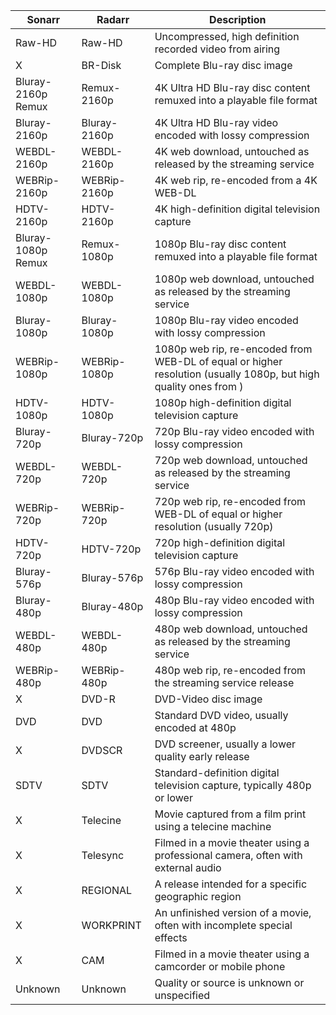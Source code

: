 | Sonarr             | Radarr       | Description                                                                                                      |
| ------------------ | ------------ | ---------------------------------------------------------------------------------------------------------------- |
| Raw-HD             | Raw-HD       | Uncompressed, high definition recorded video from airing                                                         |
| X                  | BR-Disk      | Complete Blu-ray disc image                                                                                      |
| Bluray-2160p Remux | Remux-2160p  | 4K Ultra HD Blu-ray disc content remuxed into a playable file format                                             |
| Bluray-2160p       | Bluray-2160p | 4K Ultra HD Blu-ray video encoded with lossy compression                                                         |
| WEBDL-2160p        | WEBDL-2160p  | 4K web download, untouched as released by the streaming service                                                  |
| WEBRip-2160p       | WEBRip-2160p | 4K web rip, re-encoded from a 4K WEB-DL                                                                          |
| HDTV-2160p         | HDTV-2160p   | 4K high-definition digital television capture                                                                    |
| Bluray-1080p Remux | Remux-1080p  | 1080p Blu-ray disc content remuxed into a playable file format                                                   |
| WEBDL-1080p        | WEBDL-1080p  | 1080p web download, untouched as released by the streaming service                                               |
| Bluray-1080p       | Bluray-1080p | 1080p Blu-ray video encoded with lossy compression                                                               |
| WEBRip-1080p       | WEBRip-1080p | 1080p web rip, re-encoded from WEB-DL of equal or higher resolution (usually 1080p, but high quality ones from ) |
| HDTV-1080p         | HDTV-1080p   | 1080p high-definition digital television capture                                                                 |
| Bluray-720p        | Bluray-720p  | 720p Blu-ray video encoded with lossy compression                                                                |
| WEBDL-720p         | WEBDL-720p   | 720p web download, untouched as released by the streaming service                                                |
| WEBRip-720p        | WEBRip-720p  | 720p web rip, re-encoded from WEB-DL of equal or higher resolution (usually 720p)                                |
| HDTV-720p          | HDTV-720p    | 720p high-definition digital television capture                                                                  |
| Bluray-576p        | Bluray-576p  | 576p Blu-ray video encoded with lossy compression                                                                |
| Bluray-480p        | Bluray-480p  | 480p Blu-ray video encoded with lossy compression                                                                |
| WEBDL-480p         | WEBDL-480p   | 480p web download, untouched as released by the streaming service                                                |
| WEBRip-480p        | WEBRip-480p  | 480p web rip, re-encoded from the streaming service release                                                      |
| X                  | DVD-R        | DVD-Video disc image                                                                                             |
| DVD                | DVD          | Standard DVD video, usually encoded at 480p                                                                      |
| X                  | DVDSCR       | DVD screener, usually a lower quality early release                                                              |
| SDTV               | SDTV         | Standard-definition digital television capture, typically 480p or lower                                          |
| X                  | Telecine     | Movie captured from a film print using a telecine machine                                                        |
| X                  | Telesync     | Filmed in a movie theater using a professional camera, often with external audio                                 |
| X                  | REGIONAL     | A release intended for a specific geographic region                                                              |
| X                  | WORKPRINT    | An unfinished version of a movie, often with incomplete special effects                                          |
| X                  | CAM          | Filmed in a movie theater using a camcorder or mobile phone                                                      |
| Unknown            | Unknown      | Quality or source is unknown or unspecified                                                                      |